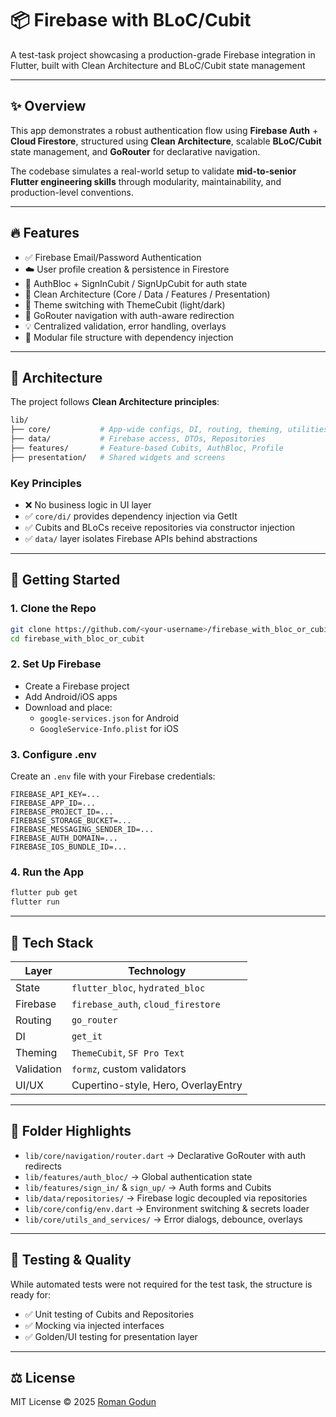 # 📦 Firebase with BLoC/Cubit

A test-task project showcasing a production-grade Firebase integration in Flutter, built with Clean Architecture and BLoC/Cubit state management

---

## ✨ Overview

This app demonstrates a robust authentication flow using **Firebase Auth** + **Cloud Firestore**, structured using **Clean Architecture**, scalable **BLoC/Cubit** state management, and **GoRouter** for declarative navigation.

The codebase simulates a real-world setup to validate **mid-to-senior Flutter engineering skills** through modularity, maintainability, and production-level conventions.

---

## 🔥 Features

- ✅ Firebase Email/Password Authentication
- ☁️ User profile creation & persistence in Firestore
- 🔐 AuthBloc + SignInCubit / SignUpCubit for auth state
- 🧠 Clean Architecture (Core / Data / Features / Presentation)
- 🎨 Theme switching with ThemeCubit (light/dark)
- 🧭 GoRouter navigation with auth-aware redirection
- 💡 Centralized validation, error handling, overlays
- 📁 Modular file structure with dependency injection

---

## 🧠 Architecture

The project follows **Clean Architecture principles**:

```bash
lib/
├── core/           # App-wide configs, DI, routing, theming, utilities
├── data/           # Firebase access, DTOs, Repositories
├── features/       # Feature-based Cubits, AuthBloc, Profile
├── presentation/   # Shared widgets and screens
```

### Key Principles

- ❌ No business logic in UI layer
- ✅ `core/di/` provides dependency injection via GetIt
- ✅ Cubits and BLoCs receive repositories via constructor injection
- ✅ `data/` layer isolates Firebase APIs behind abstractions

---

## 🚀 Getting Started

### 1. Clone the Repo

```bash
git clone https://github.com/<your-username>/firebase_with_bloc_or_cubit
cd firebase_with_bloc_or_cubit
```

### 2. Set Up Firebase

- Create a Firebase project
- Add Android/iOS apps
- Download and place:
  - `google-services.json` for Android
  - `GoogleService-Info.plist` for iOS

### 3. Configure .env

Create an `.env` file with your Firebase credentials:

```env
FIREBASE_API_KEY=...
FIREBASE_APP_ID=...
FIREBASE_PROJECT_ID=...
FIREBASE_STORAGE_BUCKET=...
FIREBASE_MESSAGING_SENDER_ID=...
FIREBASE_AUTH_DOMAIN=...
FIREBASE_IOS_BUNDLE_ID=...
```

### 4. Run the App

```bash
flutter pub get
flutter run
```

---

## 🧩 Tech Stack

| Layer      | Technology                          |
| ---------- | ----------------------------------- |
| State      | `flutter_bloc`, `hydrated_bloc`     |
| Firebase   | `firebase_auth`, `cloud_firestore`  |
| Routing    | `go_router`                         |
| DI         | `get_it`                            |
| Theming    | `ThemeCubit`, `SF Pro Text`         |
| Validation | `formz`, custom validators          |
| UI/UX      | Cupertino-style, Hero, OverlayEntry |

---

## 📁 Folder Highlights

- `lib/core/navigation/router.dart` → Declarative GoRouter with auth redirects
- `lib/features/auth_bloc/` → Global authentication state
- `lib/features/sign_in/` & `sign_up/` → Auth forms and Cubits
- `lib/data/repositories/` → Firebase logic decoupled via repositories
- `lib/core/config/env.dart` → Environment switching & secrets loader
- `lib/core/utils_and_services/` → Error dialogs, debounce, overlays

---

## 🧪 Testing & Quality

While automated tests were not required for the test task, the structure is ready for:

- ✅ Unit testing of Cubits and Repositories
- ✅ Mocking via injected interfaces
- ✅ Golden/UI testing for presentation layer

---

## ⚖️ License

MIT License © 2025 [Roman Godun](mailto:4l.roman.godun@gmail.com)
